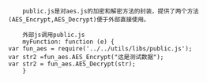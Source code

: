         public.js是对aes.js的加密和解密方法的封装，提供了两个方法(AES_Encrypt,AES_Decrypt)便于外部直接使用。

        外部js调用public.js
        myFunction: function (e) {
    var fun_aes = require('../../utils/libs/public.js');
    var str2 =fun_aes.AES_Encrypt("这是测试数据");
    var str2 = fun_aes.AES_Decrypt(str);
        }
